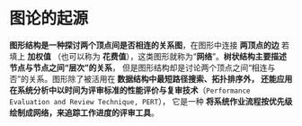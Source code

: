 图论的起源
===============================================================
**图形结构是一种探讨两个顶点间是否相连的关系图**，在图形中连接 **两顶点的边** 若填上 **加权值**
（也可以称为 **花费值**），这类图形就称为“**网络**”。**树状结构主要描述节点与节点之间“层次”的关系**，
但是图形结构却是讨论两个顶点之间“相连与否”的关系。图形除了被活用在 **数据结构中最短路径搜索、拓扑排序外，
还能应用在系统分析中以时间为评审标准的性能评价与复审技术**（`Performance Evaluation and Review Technique, PERT`），
它是一种 **将系统作业流程按优先级绘制成网络，来追踪工作进度的评审工具**。

